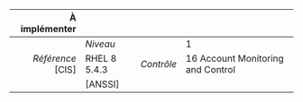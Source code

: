 
|           À implémenter    |    |    |    |
|----------------:|:---|---:|:---|
|                 |*Niveau*|| 1 |
|*Référence* [CIS]| RHEL 8 5.4.3 |*Contrôle*| 16 Account Monitoring and Control |
|                 |[ANSSI] ||  |


